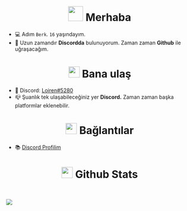 <h1 align="center"><img src="https://raw.githubusercontent.com/nixin72/nixin72/master/wave.gif" width="40px"> Merhaba</h1>

- 💻 Adım `Berk`. `16` yaşındayım. 
- 🔌 Uzun zamandır **Discordda** bulunuyorum. Zaman zaman **Github** ile uğraşacağım.
<h1 align="center"><img src="https://www.covercompare.com/images/icon-phone.gif" width="30px"> Bana ulaş</h1>

- 📨 Discord: [Loiren#5280](https://discord.com/users/796414422822289439)
- 📪 Şuanlık tek ulaşabileceğiniz yer **Discord.** Zaman zaman başka platformlar eklenebilir.
<h1 align="center"><img src="https://image.flaticon.com/icons/png/512/3308/3308178.png" width="30px"> Bağlantılar</h1>

- 📚 [Discord Profilim](https://discord.com/users/796414422822289439)
<h1 align="center"><img src="https://challengepost-s3-challengepost.netdna-ssl.com/photos/production/software_photos/000/456/275/datas/original.gif" width="30px"> Github Stats</h1>

<h1 align="left">
   <img src="https://github-readme-stats.vercel.app/api/top-langs/?username=loirenn&theme=dark&hide_border=true" />
   <img src="" />
</h1>
